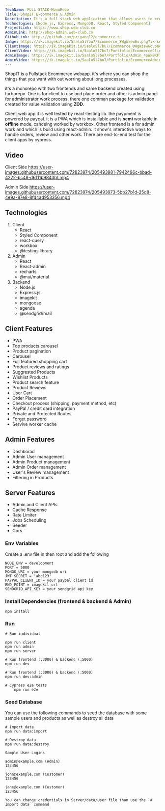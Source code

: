 ```yaml
---
TechName: FULL-STACK-MonoRepo
Title: ShopIT E-commerce & Admin
Description: It's a full-stack web application that allows users to create an account, log in, and create an order. The application also allows users to view their order history, and view their cart. The application is built with Node.js, Express, MongoDB, React, Context API, and Styled Component. The application is deployed on Vercel.
Technologies: [Node.js, Express, MongoDB, React, Styled Component]
ProjectLink: https://www.shop.web-club.co
AdminLink: http://shop-admin.web-club.co
GithubLink: https://github.com/priyang12/ecommerce-ts
Image: https://ik.imagekit.io/5aalo5l7bu7/Ecommerce_8WgWzew6o.png?ik-sdk-version=javascript-1.4.3&updatedAt=1660117461345
ClientImage: https://ik.imagekit.io/5aalo5l7bu7/Ecommerce_8WgWzew6o.png?ik-sdk-version=javascript-1.4.3&updatedAt=1660117461345
ClientVideo: https://ik.imagekit.io/5aalo5l7bu7/Portfolio/EcommerceClient_9av_ILt4v.mp4?ik-sdk-version=javascript-1.4.3&updatedAt=1668355268526
AdminImage: https://ik.imagekit.io/5aalo5l7bu7/Portfolio/Admin_4pWkBKF7g?ik-sdk-version=javascript-1.4.3&updatedAt=1668887257201
AdminVideo: https://ik.imagekit.io/5aalo5l7bu7/Portfolio/EcommerceAdmin_DDzIsBmjK.mp4?ik-sdk-version=javascript-1.4.3&updatedAt=1668887007286
---
```


ShopIT is a Fullstack Ecommerce webapp. it's where you can shop the things that you want with out worring about long processes.

it's a monorepo with two frontends and same backend created using turborepo. One is for client to use and place order and other is admin panel for administrator work process. there one comman package for validation created for value validation using **ZOD**.

Client web app it is well tested by react-testing lib. the paypment is powered by paypal. it is a PWA which is installlable and is **semi** workable in **offline** mode. cahceing worked by workbox. Other frontend is a for admin work and which is build using react-admin. it show's interactive ways to handle orders, review and other work. There are end-to-end test for the client apps by cypress.

## Video

Client Side
https://user-images.githubusercontent.com/72823974/205493981-7942496c-bbad-4222-bc48-d6111b9843b1.mp4

Admin Side
https://user-images.githubusercontent.com/72823974/205493973-5bb27b1d-25d8-4e9a-87e8-8fd4ad953356.mp4


## Technologies

1. Client
   - React
   - Styled Component
   - react-query
   - workbox
   - @testing-library
2. Admin
   - React
   - React-admin
   - recharts
   - @mui/material
3. Backend
   - Node.js
   - Express.js
   - imagekit
   - mongoose
   - agenda
   - @sendgrid/mail

## Client Features

- PWA
- Top products carousel
- Product pagination
- Carousel
- Full featured shopping cart
- Product reviews and ratings
- Suggrested Products
- Wishlist Products
- Product search feature
- Product Reviews
- User Cart
- Order Placement
- Checkout process (shipping, payment method, etc)
- PayPal / credit card integration
- Private and Protected Routes
- Forget password
- Servive worker cache

## Admin Features

- Dashborad 
- Admin User management
- Admin Product management
- Admin Order management
- User's Review management
- Filtering in Products

## Server Features

- Admin and Client APIs
- Cache Response
- Rate Limiter
- Jobs Scheduling
- Seeder
- Cors




### Env Variables

Create a .env file in then root and add the following

```
NODE_ENV = development
PORT = 5000
MONGO_URI = your mongodb uri
JWT_SECRET = 'abc123'
PAYPAL_CLIENT_ID = your paypal client id
END_POINT = imagekit url
SENDGRID_API_KEY = your sendgrid api key

```


### Install Dependencies (frontend & backend & Admin)

```
npm install
```

### Run

```
# Run individual

npm run client
npm run admin
npm run server

# Run frontend (:3000) & backend (:5000)
npm run dev

# Run frontend (:3000) & backend (:5000)
npm run dev:admin

# Cypress e2e tests
	npm run e2e

```

### Seed Database

You can use the following commands to seed the database with some sample users and products as well as destroy all data

```
# Import data
npm run data:import

# Destroy data
npm run data:destroy
```

```
Sample User Logins

admin@example.com (Admin)
123456

john@example.com (Customer)
123456

jane@example.com (Customer)
123456

You can change credentials in Server/data/User file than use the `# Import data` command
```
